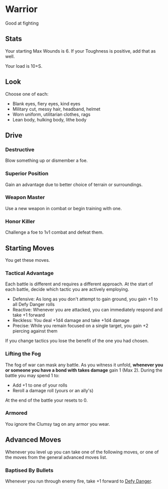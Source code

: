 <!-- Do NOT edit this file directly. It is compiled from pages in the "source" directory. -->
# <a class="anchor-from-text" id="warrior"></a>Warrior

Good at fighting

## <a class="anchor-from-text" id="stats"></a>Stats

Your starting Max Wounds is 6\. If your Toughness is positive, add that as well.

Your load is 10+S.

## <a class="anchor-from-text" id="look"></a>Look

Choose one of each:

*   Blank eyes, fiery eyes, kind eyes
*   Military cut, messy hair, headband, helmet
*   Worn uniform, utilitarian clothes, rags
*   Lean body, hulking body, lithe body

## <a class="anchor-from-text" id="drive"></a>Drive

### <a class="anchor-from-text" id="destructive"></a>Destructive

Blow something up or dismember a foe.

### <a class="anchor-from-text" id="superior-position"></a>Superior Position

Gain an advantage due to better choice of terrain or surroundings.

### <a class="anchor-from-text" id="weapon-master"></a>Weapon Master

Use a new weapon in combat or begin training with one.

### <a class="anchor-from-text" id="honor-killer"></a>Honor Killer

Challenge a foe to 1v1 combat and defeat them.

## <a class="anchor-from-text" id="starting-moves"></a>Starting Moves

You get these moves.

### <a class="anchor-from-text" id="tactical-advantage"></a>Tactical Advantage

Each battle is different and requires a different approach. At the start of each battle, decide which tactic you are actively employing.

*   Defensive: As long as you don't attempt to gain ground, you gain +1 to all Defy Danger rolls
*   Reactive: Whenever you are attacked, you can immediately respond and take +1 forward
*   Reckless: You deal +1d4 damage and take +1d4 damage
*   Precise: While you remain focused on a single target, you gain +2 piercing against them

If you change tactics you lose the benefit of the one you had chosen.

### <a class="anchor-from-text" id="lifting-the-fog"></a>Lifting the Fog

The fog of war can mask any battle. As you witness it unfold, **whenever you or someone you have a bond with takes damage** gain 1 (Max 2). During the battle you may spend 1 to:

*   Add +1 to one of your rolls
*   Reroll a damage roll (yours or an ally's)

At the end of the battle your resets to 0.

### <a class="anchor-from-text" id="armored"></a>Armored

You ignore the Clumsy tag on any armor you wear.

## <a class="anchor-from-text" id="advanced-moves"></a>Advanced Moves

Whenever you level up you can take one of the following moves, or one of the moves from the general advanced moves list.

### <a class="anchor-from-text" id="baptised-by-bullets"></a>Baptised By Bullets

Whenever you run through enemy fire, take +1 forward to [Defy Danger](https://github.com/Vindexus/PoweredByHeresy/blob/master/game/github/basicmoves.md#defy-danger).